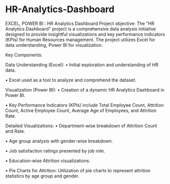 # HR-Analytics-Dashboard

EXCEL, POWER BI : HR Analytics Dashboard
Project objective: The "HR Analytics Dashboard" project is a comprehensive data analysis initiative designed to provide insightful visualizations and key performance indicators (KPIs) for Human Resources management. The project utilizes Excel for data understanding, Power BI for visualization.

Key Components:

Data Understanding (Excel):
• Initial exploration and understanding of HR data.

• Excel used as a tool to analyze and comprehend the dataset.

Visualization (Power BI):
• Creation of a dynamic HR Analytics Dashboard in Power BI.

• Key Performance Indicators (KPIs) include Total Employee Count, Attrition Count, Active Employee Count, Average Age of Employees, and Attrition Rate.

Detailed Visualizations:
• Department-wise breakdown of Attrition Count and Rate.

• Age group analysis with gender-wise breakdown.

• Job satisfaction ratings presented by job role.

• Education-wise Attrition visualizations.

• Pie Charts for Attrition: Utilization of pie charts to represent attrition statistics by age group and gender.
